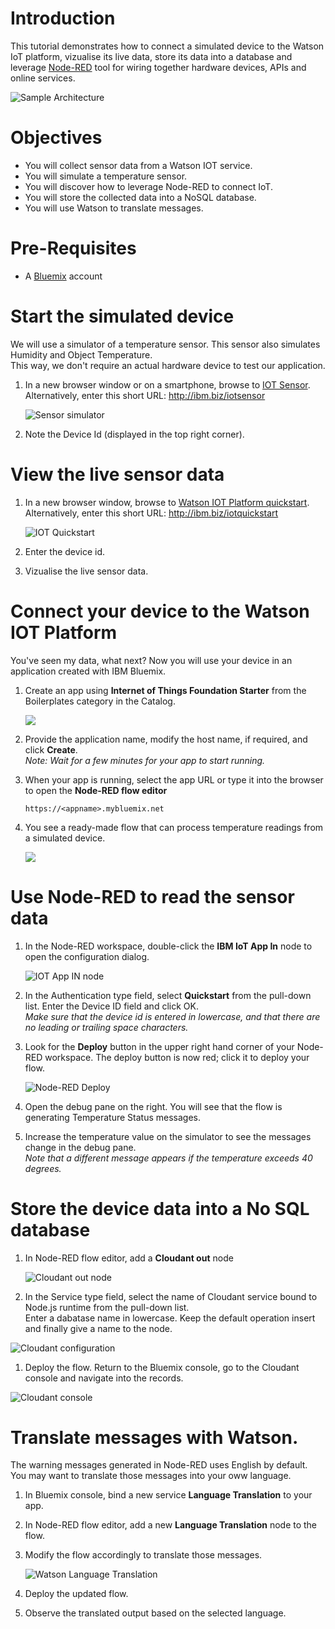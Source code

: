 # Introduction

This tutorial demonstrates how to connect a simulated device to the Watson IoT platform, vizualise its live data, store its data into a database and leverage [Node-RED](http://www.nodered.org) tool for wiring together hardware devices, APIs and online services.

  ![Sample Architecture](./images/iot-architecture.png)


# Objectives
* You will collect sensor data from a Watson IOT service.
* You will simulate a temperature sensor.
* You will discover how to leverage Node-RED to connect IoT.
* You will store the collected data into a NoSQL database.
* You will use Watson to translate messages.


# Pre-Requisites
* A [Bluemix](http://www.bluemix.net) account


# Start the simulated device

We will use a simulator of a temperature sensor. This sensor also simulates Humidity and Object Temperature.<br />
This way, we don't require an actual hardware device to test our application.

1. In a new browser window or on a smartphone, browse to [IOT Sensor](http://quickstart.internetofthings.ibmcloud.com/iotsensor).
<br />Alternatively, enter this short URL: http://ibm.biz/iotsensor

    ![Sensor simulator](./images/smarphone-iotsensor.png)

1. Note the Device Id (displayed in the top right corner).


# View the live sensor data

1. In a new browser window, browse to [Watson IOT Platform quickstart](https://quickstart.internetofthings.ibmcloud.com).
<br />Alternatively, enter this short URL: http://ibm.biz/iotquickstart

    ![IOT Quickstart](./images/iot-quickstart.png)
    
1. Enter the device id. 

1. Vizualise the live sensor data. 


# Connect your device to the Watson IOT Platform

You've seen my data, what next? Now you will use your device in an application created with IBM Bluemix.

1. Create an app using **Internet of Things Foundation Starter** from the Boilerplates category in the Catalog.

    ![](./images/boilerplate-iotstarter.png)

1. Provide the application name, modify the host name, if required, and click **Create**.
<br /> *Note: Wait for a few minutes for your app to start running.*

1. When your app is running, select the app URL or type it into the browser to open the **Node-RED flow editor**

    ```
    https://<appname>.mybluemix.net
    ```

1. You see a ready-made flow that can process temperature readings from a simulated device.

    ![](./images/nodered-defaultflow.png)

# Use Node-RED to read the sensor data

1. In the Node-RED workspace, double-click the **IBM IoT App In** node to open the configuration dialog.

    ![IOT App IN node](./images/iot-appnode.png)

1. In the Authentication type field, select **Quickstart** from the pull-down list. Enter the Device ID field and click OK.
<br />*Make sure that the device id is entered in lowercase, and that there are no leading or trailing space characters.*

1. Look for the **Deploy** button in the upper right hand corner of your Node-RED workspace. The deploy button is now red; click it to deploy your flow.

    ![Node-RED Deploy](./images/nodered-deploy.png)
 
1. Open the debug pane on the right. You will see that the flow is generating Temperature Status messages.

1. Increase the temperature value on the simulator to see the messages change in the debug pane. 
<br /> *Note that a different message appears if the temperature exceeds 40 degrees.*

# Store the device data into a No SQL database

1. In Node-RED flow editor, add a **Cloudant out** node 

    ![Cloudant out node](./images/nodered-cloudant.png)

1. In the Service type field, select the name of Cloudant service bound to Node.js runtime from the pull-down list.
<br />Enter a dabatase name in lowercase. Keep the default operation insert and finally give a name to the node.

  ![Cloudant configuration](./images/nodered-cloudantconfig.png)

1. Deploy the flow. Return to the Bluemix console, go to the Cloudant console and navigate into the records.

  ![Cloudant console](./images/cloudant-console.png)

# Translate messages with Watson.

The warning messages generated in Node-RED uses English by default. You may want to translate those messages into your oww language.

1. In Bluemix console, bind a new service **Language Translation** to your app.

1. In Node-RED flow editor, add a new **Language Translation** node to the flow.

1. Modify the flow accordingly to translate those messages.

    ![Watson Language Translation](./images/nodered-translationflow.png)

1. Deploy the updated flow. 

1. Observe the translated output based on the selected language.

